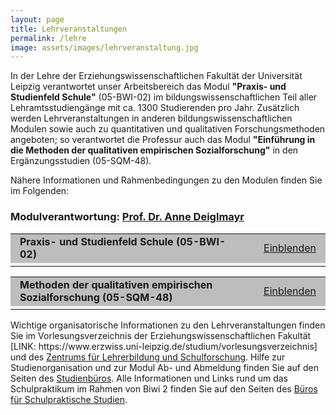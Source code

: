 ```yaml
---
layout: page
title: Lehrveranstaltungen
permalink: /lehre
image: assets/images/lehrveranstaltung.jpg
---
```


<p>In der Lehre der Erziehungswissenschaftlichen Fakultät der Universität Leipzig verantwortet unser Arbeitsbereich das Modul <b>"Praxis- und Studienfeld Schule"</b> (05-BWI-02) im bildungswissenschaftlichen Teil aller Lehramtsstudiengänge mit ca. 1300 Studierenden pro Jahr. Zusätzlich werden Lehrveranstaltungen in anderen bildungswissenschaftlichen Modulen sowie auch zu quantitativen und qualitativen Forschungsmethoden angeboten; so verantwortet die Professur auch das Modul <b>"Einführung in die Methoden der qualitativen empirischen Sozialforschung"</b> in den Ergänzungsstudien (05-SQM-48).</p>

Nähere Informationen und Rahmenbedingungen zu den Modulen finden Sie im Folgenden:

<h3>Modulverantwortung: <a href="https://empschul-leipzig.github.io/team#Deiglmayr">Prof. Dr. Anne Deiglmayr</a></h3> 

<!--05-BWI-02-->

<script type="text/javascript">
//<![CDATA[
function swap(openlink,closelink, linkid, dataid)
{
if( document.getElementById(dataid).style.display == 'none')
{
document.getElementById(dataid).style.display='inline';
document.getElementById(linkid).firstChild.nodeValue=closelink;
} else
{
document.getElementById(dataid).style.display='none';
document.getElementById(linkid).firstChild.nodeValue=openlink;
}
}
//]]>
</script>
<table class="tab24" align="center" border="0" cellpadding="0" cellspacing="0" width="100%">
<tr bgcolor="#BDBDBD">
<td width="53%" height="30" style="padding-left:15px; padding-right:15px;">
<b>Praxis- und Studienfeld Schule (05-BWI-02)</b>
</td>
<td align="right" width="13%" style="padding-left:15px; padding-right:15px;">
<a href="#swap" onclick="javascript:swap('Einblenden','Ausblenden', 'swaplink', 'hideme')" id="swaplink" onfocus="this.blur()" name="swaplink">Einblenden</a>
</td>
</tr> 
<tr style=" text-align: justify; font-size: 14px; font-weight: normal; background-color: rgb(242,242,242);">
<td colspan="3" style="padding-left:15px; padding-right:15px;">
<div id="hideme" style="display:none">
<br /> 
<div align="center">
</div> 
   <h4>Modulziele</h4>
 	<p>Die Studierenden...<br>
        <ul>
  			<li>kennen die Besonderheiten ihres späteren Tätigkeitsfeldes Schule.</li>
  			<li> kennen Verfahren der Erkundung der Schule und wenden diese für die Beschreibung und Analyse der Praktikumsschule an.</li>
 			<li>kennen Verfahren der Unterrichtsbeobachtung und wenden diese für die Beschreibung und Analyse des Unterrichts unter allgemein didaktischen Gesichtspunkten an.</li>
 			<li>bereiten unter allgemein didaktischen Gesichtspunkten und unter Anleitung von schulischen Mentoren und Mentorinnen Unterrichtssequenzen vor, führen sie durch und reflektieren sie.</li>
 			<li>kennen Belastungen im Beruf von Lehrpersonen und Strategien für deren Bewältigung.</li>
      <li>analysieren  Aufgaben der Lehrkräfte im Schulalltag und reflektieren den Wechsel von der Rolle der Schüler und Schülerinnen zur Rolle der Lehrkräfte und die Berufswahlentscheidung.</li>
	    </ul>
    </p>

   <h4>Modulinhalt</h4>
    <p>Das Modul führt in Schule als Praxis- und Studienfeld (Projektseminar) ein.</p>
    
   <h4>Modulturnus</h4>
	<p>Das Modul wird in jedem Semester angeboten.</p>

   <h4>Lehrformen</h4>
    <ul>
    	<li>Seminar "Praxis- und Studienfeld Schule" (2 SWS) = 30 h Präsenzzeit und 15 h Selbststudium = 45 h</li>
    	<li>Schulpraktische Studien "SPS" (5 SWS) = 75 h Präsenzzeit und 30 h Selbststudium = 105 h</li>
    </ul>

   <h4>Prüfungsleistungen</h4>
   	<p>Die Modulprüfung umfasst ein unbenotetes Portfolio mit einer Bearbeitungszeit von 4 Wochen.</p>

   <h4>Teilnahmevoraussetzungen</h4>
	<p>Teilnahme am Modul 05-BWI-01- SEK/ PRIM</p>

</div>
</td>
</tr>
</table> 

<!--05-SQM-48-->

<script type="text/javascript">
//<![CDATA[
function swap(openlink,closelink, linkid, dataid)
{
if( document.getElementById(dataid).style.display == 'none')
{
document.getElementById(dataid).style.display='inline';
document.getElementById(linkid).firstChild.nodeValue=closelink;
} else
{
document.getElementById(dataid).style.display='none';
document.getElementById(linkid).firstChild.nodeValue=openlink;
}
}
//]]>
</script>
<table class="tab24" align="center" border="0" cellpadding="0" cellspacing="0" width="100%">
<tr bgcolor="#BDBDBD">
<td width="53%" height="30" style="padding-left:15px; padding-right:15px;">
<b>Methoden der qualitativen empirischen Sozialforschung (05-SQM-48)</b>
</td>
<td align="right" width="13%" style="padding-left:15px; padding-right:15px;">
<a href="#swap" onclick="javascript:swap('Einblenden','Ausblenden', 'swaplink1', 'hideme1')" id="swaplink1" onfocus="this.blur()" name="swaplink1">Einblenden</a>
</td>
</tr> 
<tr style=" text-align: justify; font-size: 14px; font-weight: normal; background-color: rgb(242,242,242);">
<td colspan="3" style="padding-left:15px; padding-right:15px;">
<div id="hideme1" style="display:none">
<br /> 
<div align="center">
</div> 

 <h4>Modulziele</h4>
 	<p>Die Studierenden...<br>
        <ul>
  			<li>lernen die relevanten methodologischen Grundlagen der qualitativen empirischen Sozialforschung kennen.</li>
  			<li> erwerben Kompetenzen, wissenschaftliche Forschungsergebnisse aus der qualitativen Sozialforschung kritisch zu beurteilen.</li>
 			<li>lernen qualitative Verfahren und ihre Auswertungsmethoden kennen, dies betrifft insbesondere Interviewtechniken, Beobachtungsmethoden, Dokumentenanalysen.</li>
 			<li>erarbeiten und vertiefen die methodologischen Grundlagen der qualitativen empirischen Sozialforschung bzw. der qualitativen empirischen Schul- und Unterrichtsforschung sowie der Evaluation von Schule und Unterricht.</li>
 			<li>werden angeleitet, diese in eigenen Projektdurchführungen zu erproben.</li>
 			<li>beschäftigen sich mit Verfahren der internen und externen Evaluation von Institutionen.</li>
 			<li>verstehen Prozesse der Schulentwicklung von schulischen und außerschulischen Institutionen.</li>
 			<li>kennen die Verfahren der Schulinspektion und Schulevaluation .</li>
	    </ul>
    </p>

   <h4>Modulinhalt</h4>
    <p>Das Modul führt in die Methodologie, die Methoden und die Forschungsprogramme sowie die grundlegenden Techniken der Auswertung der qualitativen empirischen Sozialforschung ein. Im Profilbereich werden darüber hinaus interne und externe schulische Evaluationsverfahren der Aktionsforschung vermittelt. Die Studierenden lernen die forschungsethischen Grundlagen kennen, die sie während der Datenerhebung und der Datenauswertung und ihrer Präsentation beachten müssen.</p>
    
   <h4>Modulturnus</h4>
	<p>Das Modul wird in jedem Sommersemester angeboten.</p>

   <h4>Lehrformen</h4>
    <ul>
    	<li>Vorlesung "Einführung in die Methoden der qualitativen empirischen Sozialforschung" (2 SWS) = 30 h Präsenzzeit und 30 h Selbststudium = 60 h</li>
    	<li>Seminar "Einführung in die Methoden der qualitativen empirischen Sozialforschung" (2 SWS) = 30 h Präsenzzeit und 150 h Selbststudium = 180 h</li>
    	<li>Tutorium "Einführung in die Methoden der qualitativen empirischen Sozialforschung" (2 SWS) = 30 h Präsenzzeit und 30 h Selbststudium = 60 h</li>
    </ul>

   <h4>Prüfungsleistungen</h4>
   	<p>Die Modulprüfung umfasst eine Hausarbeit mit einer Bearbeitungszeit von 4 Wochen und eine Multiple Choice Klausur (60 Min.).</p>

   <h4>Teilnahmevoraussetzungen</h4>
	<p>keine</p>
</div>
</td>
</tr>
</table>

<p>Wichtige organisatorische Informationen zu den Lehrveranstaltungen finden Sie im Vorlesungsverzeichnis der Erziehungswissenschaftlichen Fakultät [LINK: https://www.erzwiss.uni-leipzig.de/studium/vorlesungsverzeichnis] und des <a href= "https://www.zls.uni-leipzig.de/studium-beratung/ergaenzungsstudien/">Zentrums für Lehrerbildung und Schulforschung</a>. Hilfe zur Studienorganisation und zur Modul Ab- und Abmeldung finden Sie auf den Seiten des <a href= "https://studienbuero.erzwiss.uni-leipzig.de/index.php">Studienbüros</a>. Alle Informationen und Links rund um das Schulpraktikum im Rahmen von Biwi 2 finden Sie auf den Seiten des <a href="https://www.zls.uni-leipzig.de/studium-beratung/buero-fuer-schulpraktische-studien/">Büros für Schulpraktische Studien</a>.</p>

